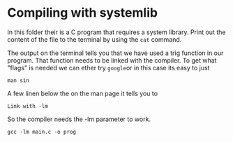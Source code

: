 # Compiling with systemlib #
In this folder their is a C program that requires a system library.
Print out the content of the file to the terminal by using the `cat` command.

The output on the terminal tells you that we have used a trig function in our
program. That function needs to be linked with the compiler. To get what
"flags" is needed we can ether try `google`or in this case its easy to just
```
man sin
```
A few linen below the on the man page it tells you to
```
Link with -lm
```
So the compiler needs the -lm parameter to work.
```
gcc -lm main.c -o prog
```


